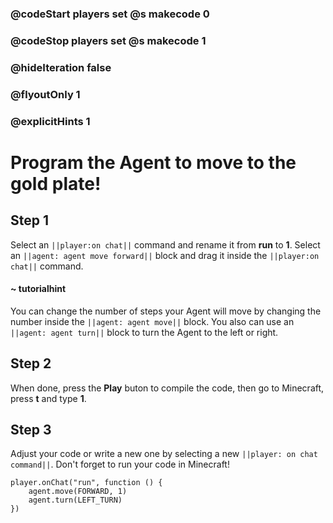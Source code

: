 ### @codeStart players set @s makecode 0
### @codeStop players set @s makecode 1

### @hideIteration false 
### @flyoutOnly 1
### @explicitHints 1


# Program the Agent to move to the gold plate!

## Step 1
Select an ``||player:on chat||`` command and rename it from **run** to **1**. Select an ``||agent: agent move forward||`` block and drag it inside the ``||player:on chat||`` command.

#### ~ tutorialhint 
You can change the number of steps your Agent will move by changing the number inside the ``||agent: agent move||`` block. You also can use an ``||agent: agent turn||`` block to turn the Agent to the left or right.

## Step 2
When done, press the **Play** buton to compile the code, then go to Minecraft, press **t** and type **1**.

## Step 3
Adjust your code or write a new one by selecting a new ``||player: on chat command||``. Don't forget to run your code in Minecraft! 

```ghost
player.onChat("run", function () {
    agent.move(FORWARD, 1)
    agent.turn(LEFT_TURN)
})

``` 